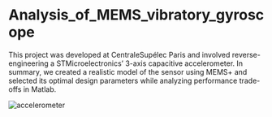 # Analysis_of_MEMS_vibratory_gyroscope
This project was developed at CentraleSupélec Paris and involved reverse-engineering a STMicroelectronics’ 3-axis capacitive accelerometer. 
In summary, we created a realistic model of the sensor using MEMS+ and selected its optimal design parameters while analyzing performance trade-offs in Matlab.

![accelerometer](https://github.com/tommasovicariotto/Analysis_of_MEMS_capacitive_accelerometer/assets/114005910/b9be1a6e-36db-4848-b922-24ec7cb31428)
